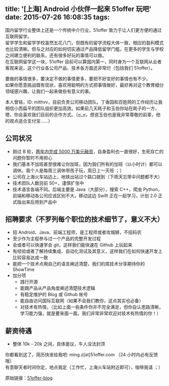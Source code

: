 title: '[上海] Android 小伙伴一起来 51offer 玩吧'
date: 2015-07-26 16:08:35
tags:
---

国内留学行业整体上还是一个传统中介行业，51offer 致力于让人们更方便的通过互联网留学。  
留学学生和留学学校虽然五花八门，但既有的留学流程大体一致，相应的盈利模式也比较清晰。但与之对应的如何切实通过产品降低留学门槛，在更多的学生与学校之间建立便利的联系，还有很多好玩的事情可以做。  
在互联网留学这一块，51offer 目前可以算国内第一，同时身为一个互联网从业者客观来说，这个行业各公司产品、技术各方面还非常烂（包括我们 51offer）。

要做的事情很多，要决定不做的事情更多，要把不好变好的事情也有不少。  
如果你愿意挑战既有现状，喜欢用聪明的方式把事情做好，最好再对这个教育细分领域感兴趣，让我们一起来做些有意义的事。

本人曾铭，ID: mithvv，目前负责公司移动团队。丁香园和百姓网的工作经历让我相信小而扁平的团队组织更加高效。如果前几天耗子和玉伯你站在耗子的一方，嗯，你会喜欢我们目前的合作方式。（ಥ_ಥ，想说玉伯也是我非常尊敬的前辈，他的观点适合支付宝……）


## 公司状况
- 刚过 B 轮，[两年内完成 5000 万美元融资](http://cn.technode.com/post/2015-07-22/51offer-financing/)，自身盈利也一直很好，生死存亡的问题你暂时不用担心
- 我们基本不加班甚至很难让你加班，因为我们所有的加班（以小时计）都可以调休。我个人是每周三调休带孩子玩，周日上一天班 ；）
- 公司在上海火车站边上，地铁出站过个路口就到（下雨天忘带伞问题都不大）
- 技术团队人数目前 50+，谨慎扩张中
- 技术语言各端不同。后端主要是 Java（大部分），搜索 C++，爬虫 Python，前端和移动各公司应该区别不大，移动这边 Swift 正在一起学习，计划 2.0 正式版出来后用到产品中

## 招聘要求（不罗列每个职位的技术细节了，意义不大）
- 招 Android、Java、前端工程师，是工程师或者攻城狮，不招码农
- 至少作为主程参与过一个产品的完整开发过程
- 会或者可以快速学会 git，这样我们能快速在 Github 上玩起来
- 有经验或者了解持续集成、自动化测试及其意义，这样我们在如何快速开发上比较容易达成一致
- 能把一个技术点用自己的语言阐述清楚，我们的周技术分享期待你的 ShowTime
- 加分项
    - 践行开源
    - 能跟产品从产品角度阐述清楚技术逻辑
    - 有稳定维护的 Blog 或 Github 帐号
    - 能自由访问国际互联网（如果不会我们教你，这点其实也必备）
    - 对技术有热情，（比如上面一些条件你并不完全满足，但你自认思路清晰，学习能力强，就是要来面一面。我们非常非常欢迎对技术有热情的你！）

## 薪资待遇
- 整体 10k - 20k 之间，具体面议，牛人没法封顶

你都看到这了，简历快发给我吧: ming.z[at]51offer.com （24 小时内必有反馈哦）  
有意聊天者时间你定，地点我定（工作忙，上海火车站附近即可），咖啡我请 ；）

原始链接：[51offer-blog](http://51offer.github.io/2015/07/26/%E4%B8%8A%E6%B5%B7-Android-%E5%B0%8F%E4%BC%99%E4%BC%B4%E4%B8%80%E8%B5%B7%E6%9D%A5-51offer-%E7%8E%A9%E5%90%A7/)
